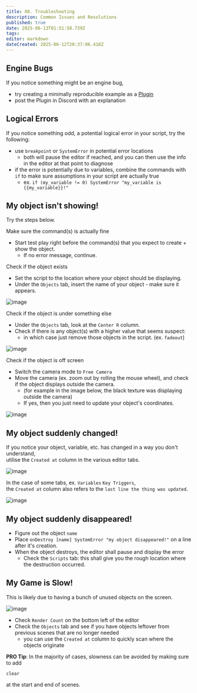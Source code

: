 ```yaml
---
title: 80. Troubleshooting
description: Common Issues and Resolutions
published: true
date: 2025-06-13T01:51:58.739Z
tags: 
editor: markdown
dateCreated: 2025-06-12T20:37:06.418Z
---
```


## Engine Bugs

If you notice something might be an engine bug,  
- try creating a minimally reproducible example as a [Plugin](./extensions.md#developer-extensions-plugins)
- post the Plugin in Discord with an explanation

## Logical Errors

If you notice something odd, a potential logical error in your script, try the following:

- use `breakpoint` or `SystemError` in potential error locations
  - both will pause the editor if reached, and you can then use the info in the editor at that point to diagnose
- if the error is potentially due to variables, combine the commands with `if` to make sure assumptions in your script are actually true
  - ex. `if (my_variable != 0) SystemError "my_variable is {{my_variable}}!"`

## My object isn't showing!

Try the steps below.

Make sure the command(s) is actually fine
- Start test play right before the command(s) that you expect to create + show the object. 
  - If no error message, continue.

Check if the object exists
- Set the script to the location where your object should be displaying.
- Under the `Objects` tab, insert the name of your object - make sure it appears.

![image](https://github.com/user-attachments/assets/776ffc0d-d704-413a-8ad5-2839d4d1c61b)

Check if the object is under something else
- Under the `Objects` tab, look at the `Center R` column.
- Check if there is any object(s) with a higher value that seems suspect: 
  - in which case just remove those objects in the script. (ex. `fadeout`)

![image](https://github.com/user-attachments/assets/0adcd4f9-f0ed-479b-8689-e599ea4a1c46)

Check if the object is off screen
- Switch the camera mode to `Free Camera`
- Move the camera (ex. zoom out by rolling the mouse wheel), and check if the object displays outside the camera.
  - (for example in the image below, the black texture was displaying outside the camera)
  - If yes, then you just need to update your object's coordinates.

![image](https://github.com/user-attachments/assets/dcb477f3-5e63-4b2a-b536-58bf3c2559d2)

## My object suddenly changed!

If you notice your object, variable, etc. has changed in a way you don't understand,  
utilise the `Created at` column in the various editor tabs. 

![image](https://github.com/user-attachments/assets/447b1811-21bc-43bf-98c8-d2000cc08760)

In the case of some tabs, ex. `Variables` `Key Triggers`,  
the `Created at` column also refers to the `last line the thing was updated`.

![image](https://github.com/user-attachments/assets/7e13210d-7832-430d-9884-5523584cc3b5)

## My object suddenly disappeared!

- Figure out the object `name`
- Place `onDestroy [name] SystemError "my object disappeared!"` on a line after it's creation.
- When the object destroys, the editor shall pause and display the error
  - Check the `Scripts` tab: this shall give you the rough location where the destruction occurred.

## My Game is Slow!

This is likely due to having a bunch of unused objects on the screen.

![image](https://github.com/user-attachments/assets/33f099ff-c48c-4bcc-9719-d5b1a4dbccf9)

- Check `Render Count` on the bottom left of the editor
- Check the `Objects` tab and see if you have objects leftover from previous scenes that are no longer needed
  - you can use the `Created at` column to quickly scan where the objects originate

**PRO Tip**: In the majority of cases, slowness can be avoided by making sure to add
```
clear
```
at the start and end of scenes. 
